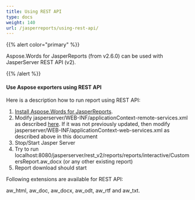 ```yaml
---
title: Using REST API
type: docs
weight: 140
url: /jasperreports/using-rest-api/
---
```


{{% alert color="primary" %}} 

Aspose.Words for JasperReports (from v2.6.0) can be used with JasperServer REST API (v2).

{{% /alert %}} 

#### **Use Aspose exporters using REST API**

Here is a description how to run report using REST API:

1. [Install Aspose.Words for JasperReports](https://docs.aspose.com/words/jasperreports/installation/).
1. Modify jasperserver/WEB-INF/applicationContext-remote-services.xml as described [here](https://docs.aspose.com/words/jasperreports/installation/). If it was not previously updated, then modify jasperserver/WEB-INF/applicationContext-web-services.xml as described above in this document
1. Stop/Start Jasper Server
1. Try to run localhost:8080/jasperserver/rest_v2/reports/reports/interactive/CustomersReport.aw_docx (or any other existing report)
1. Report download should start

Following extensions are available for REST API: 

aw_html, aw_doc, aw_docx, aw_odt, aw_rtf and aw_txt.
